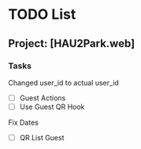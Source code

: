 # TODO List

## Project: [HAU2Park.web]

### Tasks

Changed user_id to actual user_id
- [ ] Guest Actions
- [ ] Use Guest QR Hook

Fix Dates
- [ ] QR List Guest